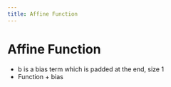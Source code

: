 ```yaml
---
title: Affine Function
---
```


# Affine Function
- b is a bias term which is padded at the end, size 1
- Function + bias


































































































